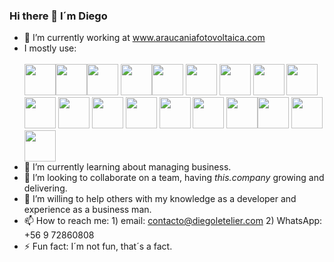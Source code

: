 ### Hi there 👋 I´m Diego 


- 🔭 I’m currently working at www.araucaniafotovoltaica.com 
- I mostly use:    <div>            
 <img height=50 src="https://cdn.jsdelivr.net/gh/devicons/devicon/icons//javascript/javascript-original.svg"/><img height=50 src="https://cdn.jsdelivr.net/gh/devicons/devicon/icons/html5/html5-original.svg" /><img height=50 src="https://cdn.jsdelivr.net/gh/devicons/devicon/icons/css3/css3-original.svg" /> <img height=50 src="https://cdn.jsdelivr.net/gh/devicons/devicon/icons/materialui/materialui-original.svg" /><img height=50 src="https://cdn.jsdelivr.net/gh/devicons/devicon/icons/bootstrap/bootstrap-original.svg" /> <img height=50 src="https://cdn.jsdelivr.net/gh/devicons/devicon/icons/react/react-original.svg" /> <img height=50 src="https://cdn.jsdelivr.net/gh/devicons/devicon/icons/typescript/typescript-original.svg" /> <img height=50 src="https://cdn.jsdelivr.net/gh/devicons/devicon/icons/express/express-original.svg" /> <img height=50  src="https://cdn.jsdelivr.net/gh/devicons/devicon/icons/nodejs/nodejs-original-wordmark.svg" /> <img height=50 src="https://cdn.jsdelivr.net/gh/devicons/devicon/icons/npm/npm-original-wordmark.svg" /> <img height=50 src="https://cdn.jsdelivr.net/gh/devicons/devicon/icons/mongodb/mongodb-original-wordmark.svg" /> <img height=50 src="https://cdn.jsdelivr.net/gh/devicons/devicon/icons/firebase/firebase-plain.svg" /> <img height=50 src="https://cdn.jsdelivr.net/gh/devicons/devicon/icons/git/git-plain.svg"/> <img  height=50 src="https://cdn.jsdelivr.net/gh/devicons/devicon/icons/photoshop/photoshop-plain.svg" /> <img height=50 src="https://cdn.jsdelivr.net/gh/devicons/devicon/icons/premierepro/premierepro-original.svg" /> <img height=50 src="https://cdn.jsdelivr.net/gh/devicons/devicon/icons/github/github-original.svg"/><img height=50 src="https://cdn.jsdelivr.net/gh/devicons/devicon/icons/canva/canva-original.svg"/> <img height=50 src="https://cdn.jsdelivr.net/gh/devicons/devicon/icons/wordpress/wordpress-plain.svg" /> <img height=50 src="https://cdn.jsdelivr.net/gh/devicons/devicon/icons/visualstudio/visualstudio-plain.svg" />           
           </div>
- 🌱 I’m currently learning about managing business. 
- 👯 I’m looking to collaborate on a team, having _this.company_ growing and delivering.
- 🤔 I’m willing to help others with my knowledge as a developer and experience as a business man. 
- 📫 How to reach me: 1) email: contacto@diegoletelier.com 2) WhatsApp: +56 9 72860808 
- ⚡ Fun fact:  I´m not fun, that´s a fact. 

